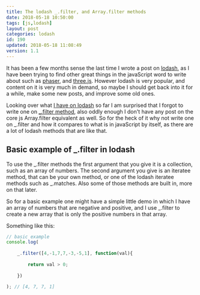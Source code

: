 ```yaml
---
title: The lodash _.filter, and Array.filter methods
date: 2018-05-18 10:50:00
tags: [js,lodash]
layout: post
categories: lodash
id: 190
updated: 2018-05-18 11:08:49
version: 1.1
---
```


It has been a few months sense the last time I wrote a post on [lodash](https://lodash.com/), as I have been trying to find other great things in the javaScript word to write about such as [phaser](/categories/phaser/), and [three.js](/categories/three-js/). However lodash is very popular, and content on it is very much in demand, so maybe I should get back into it for a while, make some new posts, and improve some old ones.

Looking over what [I have on lodash](/categories/lodash) so far I am surprised that I forgot to write one on [\_.filter method](https://lodash.com/docs/4.17.10#filter), also oddly enough I don't have any post on the core js Array.filter equivalent as well. So for the heck of it why not write one on \_.filter and how it compares to what is in javaScript by itself, as there are a lot of lodash methods that are like that.

<!-- more -->

## Basic example of \_.filter in lodash

To use the \_.filter methods the first argument that you give it is a collection, such as an array of numbers. The second argument you give is an iteratee method, that can be your own method, or one of the lodash iteratee methods such as \_.matches. Also some of those methods are built in, more on that later.

So for a basic example one might have a simple little demo in which I have an array of numbers that are negative and positive, and I use \_.filter to create a new array that is only the positive numbers in that array.

Something like this:
```js
// basic example
console.log(
 
    _.filter([4,-1,7,7,-3,-5,1], function(val){
 
        return val > 0;
 
    })
 
); // [4, 7, 7, 1]
```

